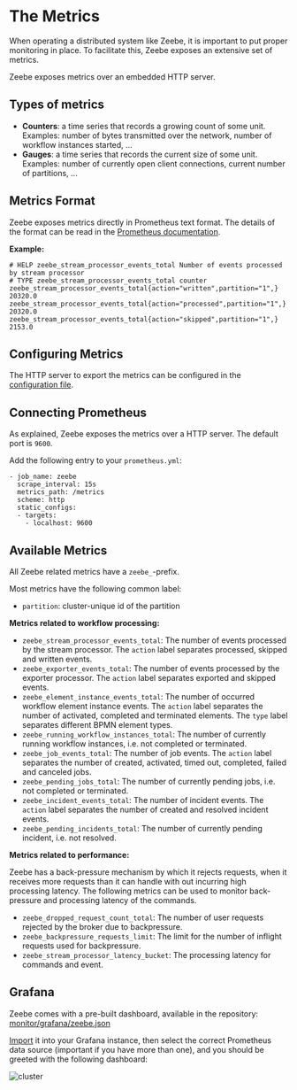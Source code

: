 # The Metrics

When operating a distributed system like Zeebe, it is important to put proper monitoring in place.
To facilitate this, Zeebe exposes an extensive set of metrics.

Zeebe exposes metrics over an embedded HTTP server.

## Types of metrics

* **Counters**: a time series that records a growing count of some unit. Examples: number of bytes transmitted over the network, number of workflow instances started, ...
* **Gauges**: a time series that records the current size of some unit. Examples: number of currently open client connections, current number of partitions, ...

## Metrics Format

Zeebe exposes metrics directly in Prometheus text format.
The details of the format can be read in the [Prometheus documentation][prom-format].


**Example:**

```
# HELP zeebe_stream_processor_events_total Number of events processed by stream processor
# TYPE zeebe_stream_processor_events_total counter
zeebe_stream_processor_events_total{action="written",partition="1",} 20320.0
zeebe_stream_processor_events_total{action="processed",partition="1",} 20320.0
zeebe_stream_processor_events_total{action="skipped",partition="1",} 2153.0
```

## Configuring Metrics

The HTTP server to export the metrics can be configured in the [configuration file](/appendix/broker-config-template.md).

## Connecting Prometheus

As explained, Zeebe exposes the metrics over a HTTP server. The default port is `9600`.

Add the following entry to your `prometheus.yml`:

```
- job_name: zeebe
  scrape_interval: 15s
  metrics_path: /metrics
  scheme: http
  static_configs:
  - targets:
    - localhost: 9600
```

## Available Metrics

All Zeebe related metrics have a `zeebe_`-prefix.

Most metrics have the following common label:

* `partition`: cluster-unique id of the partition

**Metrics related to workflow processing:**

* `zeebe_stream_processor_events_total`: The number of events processed by the stream processor.
The `action` label separates processed, skipped and written events. 
* `zeebe_exporter_events_total`: The number of events processed by the exporter processor.
The `action` label separates exported and skipped events. 
* `zeebe_element_instance_events_total`: The number of occurred workflow element instance events.
The `action` label separates the number of activated, completed and terminated elements.
The `type` label separates different BPMN element types.
* `zeebe_running_workflow_instances_total`: The number of currently running workflow instances, i.e.
not completed or terminated.
* `zeebe_job_events_total`: The number of job events. The `action` label separates the number of
created, activated, timed out, completed, failed and canceled jobs.
* `zeebe_pending_jobs_total`: The number of currently pending jobs, i.e. not completed or terminated.
* `zeebe_incident_events_total`: The number of incident events. The `action` label separates the number
of created and resolved incident events.
* `zeebe_pending_incidents_total`: The number of currently pending incident, i.e. not resolved.

**Metrics related to performance:**

Zeebe has a back-pressure mechanism by which it rejects requests, when it receives more requests than it can handle with out incurring high processing latency.
The following metrics can be used to monitor back-pressure and processing latency of the commands.
 
* `zeebe_dropped_request_count_total`: The number of user requests rejected by the broker due to backpressure.
* `zeebe_backpressure_requests_limit`: The limit for the number of inflight requests used for backpressure.
* `zeebe_stream_processor_latency_bucket`: The processing latency for commands and event.

[prom-format]: https://prometheus.io/docs/instrumenting/exposition_formats/#text-format-details

## Grafana

Zeebe comes with a pre-built dashboard, available in the repository: 
[monitor/grafana/zeebe.json](https://github.com/zeebe-io/zeebe/tree/{{commit}}/monitor/grafana/zeebe.json)

[Import](https://grafana.com/docs/grafana/latest/reference/export_import/#importing-a-dashboard)
it into your Grafana instance, then select the correct Prometheus data source (important if you have more than one), and
you should be greeted with the following dashboard:

![cluster](/operations/grafana-preview.png)
